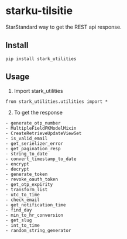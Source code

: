 # starku-tilsitie
StarStandard way to get the REST api response.

## Install
  ```
  pip install stark_utilities
  ```

## Usage
1. Import stark_utilities
  ```
  from stark_utilities.utilities import *
  ```
  
2. To get the response
  ```
  - generate_otp_number
  - MultipleFieldPKModelMixin
  - CreateRetrieveUpdateViewSet
  - is_valid_email
  - get_serielizer_error
  - get_pagination_resp
  - string_to_date
  - convert_timestamp_to_date
  - encrypt
  - decrypt
  - generate_token
  - revoke_oauth_token
  - get_otp_expirity
  - transform_list
  - utc_to_time
  - check_email
  - get_notification_time
  - find_day
  - min_to_hr_conversion
  - get_slug
  - int_to_time
  - random_string_generator
  ```